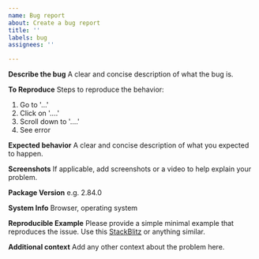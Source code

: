 ```yaml
---
name: Bug report
about: Create a bug report
title: ''
labels: bug
assignees: ''

---
```


**Describe the bug**
A clear and concise description of what the bug is.

**To Reproduce**
Steps to reproduce the behavior:
1. Go to '...'
2. Click on '....'
3. Scroll down to '....'
4. See error

**Expected behavior**
A clear and concise description of what you expected to happen.

**Screenshots**
If applicable, add screenshots or a video to help explain your problem.

**Package Version**
e.g. 2.84.0

**System Info**
Browser, operating system

**Reproducible Example**
Please provide a simple minimal example that reproduces the issue. Use this [StackBlitz](https://stackblitz.com/edit/vibe-bug-report) or anything similar.

**Additional context**
Add any other context about the problem here.
